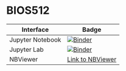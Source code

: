 # BIOS512

| Interface | Badge |
| --------- | ----- |
| Jupyter Notebook | [![Binder](http://mybinder.org/badge_logo.svg)](http://mybinder.org/v2/gh/gmzuckerman/BIOS512/main) |
| Jupyter Lab | [![Binder](http://mybinder.org/badge_logo.svg)](http://mybinder.org/v2/gh/gmzuckerman/BIOS512/main?urlpath=lab) |
| NBViewer | [Link to NBViewer](https://nbviewer.jupyter.org/github/gmzuckerman/BIOS512/tree/main/) | 
